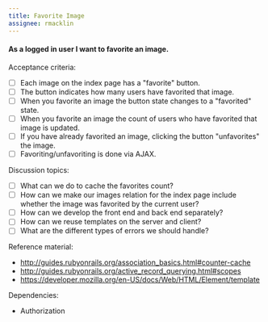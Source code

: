 ```yaml
---
title: Favorite Image
assignee: rmacklin
---
```


#### As a logged in user I want to favorite an image.

Acceptance criteria:
- [ ] Each image on the index page has a "favorite" button.
- [ ] The button indicates how many users have favorited that image.
- [ ] When you favorite an image the button state changes to a "favorited"
  state.
- [ ] When you favorite an image the count of users who have favorited that
  image is updated.
- [ ] If you have already favorited an image, clicking the button "unfavorites"
  the image.
- [ ] Favoriting/unfavoriting is done via AJAX.

Discussion topics:
- [ ] What can we do to cache the favorites count?
- [ ] How can we make our images relation for the index page include whether
  the image was favorited by the current user?
- [ ] How can we develop the front end and back end separately?
- [ ] How can we reuse templates on the server and client?
- [ ] What are the different types of errors we should handle?

Reference material:
- http://guides.rubyonrails.org/association_basics.html#counter-cache
- http://guides.rubyonrails.org/active_record_querying.html#scopes
- https://developer.mozilla.org/en-US/docs/Web/HTML/Element/template

Dependencies:
- Authorization
